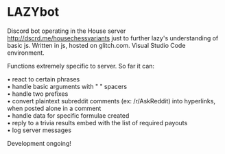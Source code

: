 # LAZYbot

Discord bot operating in the House server http://dscrd.me/housechessvariants just to further lazy's understanding of basic js.
Written in js, hosted on glitch.com. Visual Studio Code environment.

Functions extremely specific to server. So far it can:  

• react to certain phrases  
• handle basic arguments with " " spacers  
• handle two prefixes  
• convert plaintext subreddit comments (ex: /r/AskReddit) into hyperlinks, when posted alone in a comment  
• handle data for specific formulae created  
• reply to a trivia results embed with the list of required payouts  
• log server messages

Development ongoing!
